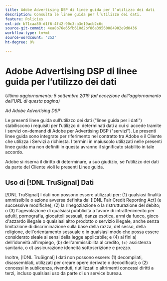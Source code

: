 ```yaml
---
title: Adobe Advertising DSP di linee guida per l’utilizzo dei dati
description: Consulta le linee guida per l’utilizzo dei dati.
feature: Policies
exl-id: b71caa80-d1f6-4f42-90c3-a3e19acb2c6c
source-git-commit: 4ea8b76e65fb610d2bf86a39560084902e9d0436
workflow-type: tm+mt
source-wordcount: '252'
ht-degree: 0%

---
```


# Adobe Advertising DSP di linee guida per l’utilizzo dei dati

*Ultimo aggiornamento: 5 settembre 2019 (ad eccezione dell’aggiornamento dell’URL di questa pagina)*

*Ad Adobe Advertising DSP*

Le presenti linee guida sull’utilizzo dei dati (&quot;linee guida per i dati&quot;) stabiliscono i requisiti per l’utilizzo di determinati dati a cui si accede tramite i servizi on-demand di Adobe per Advertising DSP (&quot;servizi&quot;). Le presenti linee guida sono integrate per riferimento nel contratto tra Adobe e il Cliente che utilizza i Servizi a richiesta. I termini in maiuscolo utilizzati nelle presenti linee guida ma non definiti in questa avranno il significato stabilito in tale accordo.

Adobe si riserva il diritto di determinare, a suo giudizio, se l’utilizzo dei dati da parte del Cliente violi le presenti Linee guida.

## Uso di [!DNL TruSignal] Dati

[!DNL TruSignal] I dati non possono essere utilizzati per: (1) qualsiasi finalità ammissibile o azione avversa definita dal [!DNL Fair Credit Reporting Act] (e successive modifiche); (2) la rinegoziazione o la ristrutturazione del debito; o (3) l&#39;agevolazione di qualsiasi pubblicità a favore di intrattenimento per adulti, pornografia, giocattoli sessuali, danza esotica, armi da fuoco, gioco d&#39;azzardo illegale o qualsiasi altro prodotto o servizio illegale, anche senza limitazione di discriminazione sulla base della razza, del sesso, della religione, dell&#39;orientamento sessuale o in qualsiasi modo che possa essere considerato sleale ai sensi della legge applicabile; e (4) ai fini a) dell&#39;idoneità all&#39;impiego, (b) dell&#39;ammissibilità al credito, `(c)` assistenza sanitaria, o d) assicurazione idoneità sottoscrizione e prezzo.<!-- I used backticks in the previous sentence to prevent ( c ) from displaying as a copyright symbol. I think the OS does that. Using HTML code for the parentheses doesn't prevent it. -->

Inoltre, [!DNL TruSignal] I dati non possono essere: (1) decompilati, disassemblati, utilizzati per creare opere derivate o decodificati; o (2) concessi in sublicenza, rivenduti, riutilizzati o altrimenti concessi diritti a terzi, incluso qualsiasi uso da parte di un service bureau.

